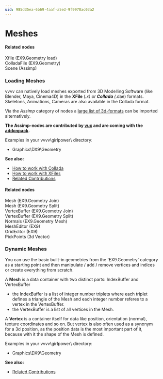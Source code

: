 ```yaml
---
uid: 985d35ea-6b69-4aaf-a5e3-9f9978ac03a2
---
```


# Meshes



#### Related nodes
<span class="node">Xfile (EX9.Geometry load)</span>  
<span class="node">ColladaFile (EX9.Geometry)</span>  
<span class="node">Scene (Assimp)</span>  



### Loading Meshes

vvvv can natively load meshes exported from 3D Modelling Software (like Blender, Maya, Cinema4D) in the **XFile** (*.x) or **Collada** (*.dae) formats. Skeletons, Animations, Cameras are also available in the Collada format.  

Via the *Assimp* category of nodes a <a href="http://assimp.sourceforge.net/main_features_formats.html" class="extURL" target="_blank">large list of 3d-formats</a> can be imported alternatively.   

**The Assimp-nodes are contributed by <span class="user"><a href="https://vvvv.org/users/vux" class="extURL" target="_blank">vux</a></span> and are coming with the <a href="https://vvvv.org/downloads#addonpack" class="extURL" target="_blank">addonpack</a>.**  

Examples in your vvvv\girlpower\ directory:  
* Graphics\DX9\Geometry  

**See also:**  
* [How to work with Collada](xref:c9f8e059-dcf9-4712-a877-a200b17d7f76)  
* [How to work with XFiles](xref:3ac2ed1f-db6d-4f0f-8679-80183ab51517)  
* <a href="https://vvvv.org/contributions/1353+1351+2439+1352+7934+2438+1354+1355/8106+5207+2063+1679+3453" class="extURL" target="_blank">Related Contributions</a>  





#### Related nodes
<span class="node">Mesh (EX9.Geometry Join)</span>  
<span class="node">Mesh (EX9.Geometry Split)</span>  
<span class="node">VertexBuffer (EX9.Geometry Join)</span>  
<span class="node">VertexBuffer (EX9.Geometry Split)</span>  
<span class="node">Normals (EX9.Geometry Mesh)</span>  
<span class="node">MeshEditor (EX9)</span>  
<span class="node">GridEditor (EX9)</span>  
<span class="node">PickPoints (3d Vector)</span>  


### Dynamic Meshes

You can use the basic built-in geometries from the 'EX9.Geometry' category as a starting point and then manipulate / add / remove vertices and indices or create everything from scratch.  

A **Mesh** is a data container with two distinct parts: IndexBuffer and VertexBuffer  

* the IndexBuffer is a list of integer number triplets where each triplet defines a triangle of the Mesh and each integer number referes to a vertex in the VertexBuffer.  
* the VertexBuffer is a list of all vertices in the Mesh.  

A **Vertex** is a container itself for data like position, orientation (normal), texture coordinates and so on. But vertex is also often used as a synonym for a 3d position, as the position data is the most important part of it, because with it the shape of the Mesh is defined.  

Examples in your vvvv\girlpower\ directory:  
* Graphics\DX9\Geometry  

**See also:**  
* <a href="https://vvvv.org/contributions/1353+1351+2439+1352+7934+2438+1354+1355/8106+5207+2063+1679+3453" class="extURL" target="_blank">Related Contributions</a>  



